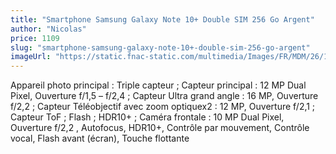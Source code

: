 ```yaml
---
title: "Smartphone Samsung Galaxy Note 10+ Double SIM 256 Go Argent"
author: "Nicolas"
price: 1109 
slug: "smartphone-samsung-galaxy-note-10+-double-sim-256-go-argent"
imageUrl: "https://static.fnac-static.com/multimedia/Images/FR/MDM/26/18/bc/12326950/1505-1/tsp20191004171531/Smartphone-Samsung-Galaxy-Note-10-Double-SIM-256-Go-Argent.jpg"
---
```


Appareil photo principal : Triple capteur ; Capteur principal : 12 MP Dual Pixel, Ouverture f/1,5 – f/2,4 ; Capteur Ultra grand angle : 16 MP, Ouverture f/2,2 ; Capteur Téléobjectif avec zoom optiquex2 : 12 MP, Ouverture f/2,1 ; Capteur ToF ; Flash ; HDR10+ ; Caméra frontale : 10 MP Dual Pixel, Ouverture f/2,2 , Autofocus, HDR10+, Contrôle par mouvement, Contrôle vocal, Flash avant (écran), Touche flottante

